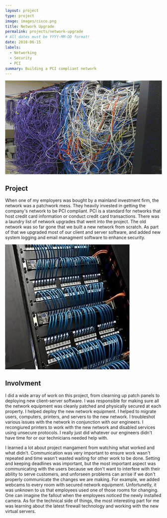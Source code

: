 ```yaml
---
layout: project
type: project
image: images/cisco.png
title: Network Upgrade
permalink: projects/network-upgrade
# All dates must be YYYY-MM-DD format!
date: 2018-06-15
labels:
  - Networking
  - Security
  - PCI
summary: Building a PCI compliant network
---
```


<img class="ui image" src="../images/ratnest.jpg" width="600" height="300">

## Project

When one of my employers was bought by a mainland investment firm, the network was a patchwork mess. They heavily invested in getting the company's network to be PCI compliant. PCI is a standard for networks that host credit card information or conduct credit card transactions.  There was a laundry list of network upgrades that went into the project.  The old network was so far gone that we built a new network from scratch.  As part of that we upgraded most of our client and server software, and added new system logging and email managment software to enhance security.

<img class="ui image" src="../images/cleanpatch.jpg" width="400" height="400">

## Involvment
I did a wide array of work on this project, from clearning up patch panels to deploying new client-server software.  I was responsible for making sure all the network equipment was cleanly patched and physically secured at each property.  I helped deploy the new network equipment. I helped to migrate users, computers, printers, and servers to the new network.  I troubleshot various issues with the network in conjunction with our engineers.  I recongiured printers to work with the new network and disabled services using unsecure protocols.  I really just did whatever our engineers didn't have time for or our technicians needed help with.

I learned a lot about project mangament from watching what worked and what didn't.  Communication was very important to ensure work wasn't repeated and time wasn't wasted waiting for other work to be done.  Setting and keeping deadlines was important, but the most important aspect was communicating with the users because we don't want to interfere with their ability to serve customers, and unforseen problems can arrise if we don't properly communicate the changes we are making.  For example, we added webcams to every room with secured network equipment. Unfortunetly, it was unknown to us that employees used one of those rooms for changing. One can imagine the fallout when the employees noticed the newly installed camera.  As for the technical side of things, the most interesting part for me was learning about the latest firewall technology and working with the new virtual servers.


